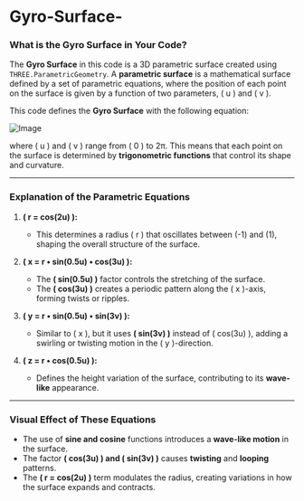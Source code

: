 # Gyro-Surface-

### **What is the Gyro Surface in Your Code?**
The **Gyro Surface** in this code is a 3D parametric surface created using `THREE.ParametricGeometry`. A **parametric surface** is a mathematical surface defined by a set of parametric equations, where the position of each point on the surface is given by a function of two parameters, \( u \) and \( v \).

This code defines the **Gyro Surface** with the following equation:

![Image](https://github.com/user-attachments/assets/04ba3ef1-d139-441f-9c10-8606b9c8913e)

where \( u \) and \( v \) range from \( 0 \) to 2π. This means that each point on the surface is determined by **trigonometric functions** that control its shape and curvature.

---

### **Explanation of the Parametric Equations**
1. **\( r = cos(2u) \):**  
   - This determines a radius \( r \) that oscillates between \(-1\) and \(1\), shaping the overall structure of the surface.
   
2. **\( x = r • sin(0.5u) • cos(3u) \):**  
   - The **\( sin(0.5u) \)** factor controls the stretching of the surface.
   - The **\( cos(3u) \)** creates a periodic pattern along the \( x \)-axis, forming twists or ripples.

3. **\( y = r • sin(0.5u) • sin(3v) \):**  
   - Similar to \( x \), but it uses **\( sin(3v) \)** instead of \( cos(3u) \), adding a swirling or twisting motion in the \( y \)-direction.

4. **\( z = r • cos(0.5u) \):**  
   - Defines the height variation of the surface, contributing to its **wave-like** appearance.

---

### **Visual Effect of These Equations**
- The use of **sine and cosine** functions introduces a **wave-like motion** in the surface.
- The factor **\( cos(3u) \) and \( sin(3v) \)** causes **twisting** and **looping** patterns.
- The **\( r = cos(2u) \)** term modulates the radius, creating variations in how the surface expands and contracts.
